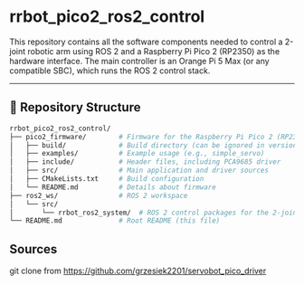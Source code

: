 # rrbot_pico2_ros2_control

This repository contains all the software components needed to control a 2-joint robotic arm using ROS 2 and a Raspberry Pi Pico 2 (RP2350) as the hardware interface. The main controller is an Orange Pi 5 Max (or any compatible SBC), which runs the ROS 2 control stack.

---

## 📁 Repository Structure

```bash
rrbot_pico2_ros2_control/
├── pico2_firmware/        # Firmware for the Raspberry Pi Pico 2 (RP2350)
│   ├── build/             # Build directory (can be ignored in version control)
│   ├── examples/          # Example usage (e.g., simple_servo)
│   ├── include/           # Header files, including PCA9685 driver
│   ├── src/               # Main application and driver sources
│   ├── CMakeLists.txt     # Build configuration
│   └── README.md          # Details about firmware
├── ros2_ws/               # ROS 2 workspace
│   └── src/
│       └── rrbot_ros2_system/  # ROS 2 control packages for the 2-joint robot
└── README.md              # Root README (this file)
```

## Sources 
git clone from https://github.com/grzesiek2201/servobot_pico_driver

